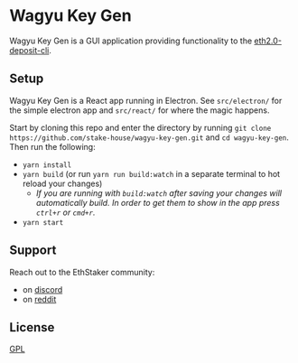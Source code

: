 # Wagyu Key Gen
Wagyu Key Gen is a GUI application providing functionality to the [eth2.0-deposit-cli](https://github.com/ethereum/eth2.0-deposit-cli).

## Setup
Wagyu Key Gen is a React app running in Electron.  See `src/electron/` for the simple electron app and `src/react/` for where the magic happens.

Start by cloning this repo and enter the directory by running `git clone https://github.com/stake-house/wagyu-key-gen.git` and `cd wagyu-key-gen`.  Then run the following:
 - `yarn install`
 - `yarn build` (or run `yarn run build:watch` in a separate terminal to hot reload your changes)
   - _If you are running with `build:watch` after saving your changes will automatically build.  In order to get them to show in the app press `ctrl+r` or `cmd+r`._
 - `yarn start`

## Support
Reach out to the EthStaker community:
 - on [discord](https://invite.gg/ethstaker)
 - on [reddit](https://www.reddit.com/r/ethstaker/)

## License
[GPL](LICENSE)
